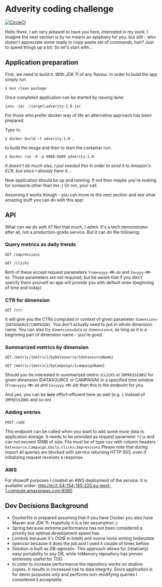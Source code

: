# Adverity coding challenge

[![CircleCI](https://circleci.com/gh/fbeba/adverity.svg?style=shield&circle-token=05c5e129103e3d8deeee83b93915a6818710c824)](https://app.circleci.com/pipelines/github/fbeba/adverity)

Hello there. I am very pleased to have you here, interested in my work. I imagine the next section is by no means an epiphany for you, but still - who doesn't appreciate some ready to copy-paste set of commands, huh? Just to speed things up a bit. So let's start with... 

## Application preparation

First, we need to build it. With JDK 11 of any flavour. In order to build the app simply run

`$ mvn clean package`

Once completed application can be started by issuing lame

`java -jar .\target\adverity-1.0.jar`

For those who prefer docker way of life an alternative approach has been prepared. 

Type in:

`$ docker build -t adverity:1.0 .`

to build the image and then to start the container run:

`$ docker run -d -p 8080:8080 adverity:1.0`

_It doesn't do much else, I just needed this in order to send it to Amazon's ECR, but since I already have it..._

Now application should be up and running. If not then maybe you're looking for someone other than me ;) Or not, your call.

Assuming it works though - you can move to the next section and see what amazing stuff you can do with this app!

## API 

What can we do with it? Not that much, I admit. It's a tech demonstrator after all, not a production-grade service. But it can do the following:

### Query metrics as daily trends

`GET /impressions`

`GET /clicks`

Both of these accept request parameters `from=yyyy-MM-dd` and `to=yyy-MM-dd`. Those parameters are not required, but be aware that if you don't specify them yourself an app will provide you with default ones (beginning of time and today)

### CTR for dimension

`GET /ctr`

It will give you the CTRs computed in context of given parameter `dimension={DATASOURCE|CAMPAIGN}`. You don't actually need to put in whole dimension name. You can also try `dimension=data` or `dimension=d`, as long as it is a beginning part of dimension name - you're good.

### Summarized metrics by dimension

`GET /metric/{metric}/byDatasource/{datasourceName}`

`GET /metric/{metric}/byCampaign/{campaignName}`

Should you be interested in summarized metric (`CLICKS` or `IMPRESSIONS`) for given dimension (DATASOURCE or CAMPAIGN) in a specified time window (`from=yyyy-MM-dd` and `to=yyyy-MM-dd`) then this is the endpoint for you. 

And yes, you can be ~~lazy~~ effort-efficient here as well (e.g. `i` instead of `IMPRESSIONS` and so on)  

### Adding entries

`POST /add`

This endpoint can be called when you want to add some more data to application storage. 
It needs to be provided as request parameter `file` and can not exceed 10MB of size. 
File must be of type csv with column headers `Datasource,Campaign,Daily,Clicks,Impressions`
Please note that during import all queries are blocked with service returning HTTP 503, even if initializing request receives a response. 

### AWS

For showoff purposes I created an AWS deployment of the service. It is available under:
http://ec2-54-154-185-220.eu-west-1.compute.amazonaws.com:8080

## Dev Decisions Background
* Dockerfile is prepared assuming that if you have Docker you also have Maven and JDK 11. Hopefully it is a fair assumption ;) 
* Spring because extreme performance has not been considered a priority but optimal development speed has.
* Lombok because it's OOtB in Intellij and noone loves writing boilerplate
* opencsv because it does the job and I used it couple of times before
* Solution is built as DB-agnostic. This approach allows for (relatively) easy portability to any DB, while InMemory repository has proven extremely useful for TDD.  
* In order to increase performance the repository works on shallow copies. It results in increased risk to data integrity. 
Since application is for demo purposes only and performs non-modifying queries I considered it acceptable. 

